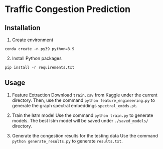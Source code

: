 # Traffic Congestion Prediction

## Installation
1. Create environment
```
conda create -n py39 python=3.9
```

2. Install Python packages
```
pip install -r requirements.txt
```


## Usage
1. Feature Extraction 
Download `train.csv` from Kaggle under the current directory. Then, use the command `python feature_engineering.py` to generate the graph spectral embeddings `spectral_embds.pt`.

2. Train the lstm model
Use the command `python train.py` to generate models. The best lstm model will be saved under `./saved_models/` directory.

3. Generate the congestion results for the testing data
Use the command `python generate_results.py` to generate `results.txt`.
